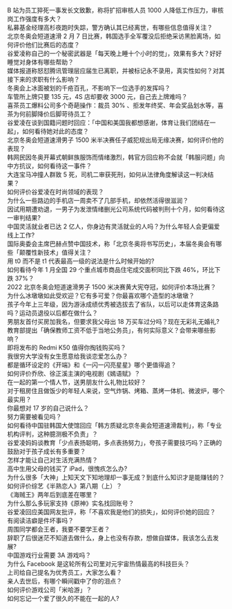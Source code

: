 B 站为员工猝死一事发长文致歉，称将扩招审核人员 1000 人降低工作压力，审核岗工作强度有多大？  
私募基金经理高杉夜跑时失踪，警方确认其已经离世，有哪些信息值得关注？  
北京冬奥会短道速滑 2 月 7 日比赛，韩国选手全军覆没后拒绝采访黑脸离场，如何评价他们比赛后的态度？  
谷爱凌称自己的一个秘密武器是「每天晚上睡十个小时的觉」，效果有多大？好好睡觉对身体有哪些帮助？  
媒体报道称怒怼腾讯管理层应届生已离职，并被标记永不录用，真实性如何？对其接下来的求职有什么影响？  
冬奥会上冰面被划的千疮百孔，不影响下一位选手的发挥吗？  
车管所上牌只要 135 元，4S 店却要收 3000 元，自己去上牌难吗？  
喜茶员工爆料公司多个奇葩操作：裁员 30% 、拒发年终奖、年会奖品划水等，喜茶为何前脚降价后脚苛待员工？  
谷爱凌在谈到国籍问题时回应：「中国和美国我都想感谢，体育让我们团结在一起」，如何看待她对此的态度？  
北京冬奥会短道速滑男子 1500 米半决赛任子威犯规出局无缘决赛，如何评价他的表现？  
韩网民因冬奥开幕式朝鲜族服饰而情绪激烈，韩官方回应称不会就「韩服问题」向中方抗议，如何看待这一事件？  
大连宝马冲撞人群致 5 死，司机二审获死刑，如何从法律角度解读这一判决结果？  
如何评价谷爱凌在时尚领域的表现？  
为什么一些路边的手机店一周卖不了几部手机，却依然活得很滋润？  
因试用期遭劝退，一男子为发泄情绪删光公司系统代码被判刑十个月，如何看待这一审判结果?  
中国灵活就业者已达 2 亿人，你身边有灵活就业的人吗？为什么年轻人会更偏爱线上工作?  
国际奥委会主席巴赫点赞中国技术，称「北京冬奥将书写历史」，本届冬奥会有哪些「颠覆性新技术」值得关注？  
用 t0 而不是 t1 代表最高一级的说法是什么时候开始的?  
如何看待今年 1 月全国 29 个重点城市商品住宅成交面积同比下跌 46%，环比下跌 37%？  
2022 北京冬奥会短道速滑男子 1500 米决赛黄大宪夺冠，如何评价本场比赛？  
为什么冰墩墩如此受欢迎？它有多可爱？你最喜欢哪个造型的冰墩墩？  
孩子今年上三年级，因为游泳成绩优秀被选拔去了省队，以后可以走体育这条路吗？运动员退役以后都在做什么？  
男朋友首付买房加我名，但要求我父母出 18 万买车过分吗？现在无彩礼无婚礼?  
教育部提出「确保教师工资不低于当地公务员」，有何实际意义？会带来哪些影响？  
即将发布的 Redmi K50 值得你掏钱购买吗？  
我很穷大学没有女生愿意给我谈恋爱怎么办？  
都是循环设定的《开端》和《一闪一闪亮星星》哪个更值得追？  
如何评价乔欣、徐正溪主演的电视剧《嫣语赋》？  
在一起的第一个情人节，送男朋友什么礼物比较好？  
对于租房住且做饭少的年轻人来说，空气炸锅、烤箱、蒸烤一体机、微波炉，哪个最实用？  
你最想对 17 岁的自己说什么？  
努力需要被看见吗？  
如何看待中国驻韩国大使馆回应「韩方质疑北京冬奥会短道速滑裁判」，称「专业机构评判，这种臆测极不负责」？  
谷爱凌妈妈谈教育「少点表扬聪明，多点表扬努力」，夸孩子需要技巧吗？正确的鼓励对于孩子成长有多重要？  
怎样才能让自己对生活充满热情？  
高中生用父母的钱买了 iPad，很愧疚怎么办?  
为什么很多「大神」上知天文下知地理却一事无成？到底什么知识才是能赚钱的？  
如何评价综艺《半熟恋人》第八期（上）？  
《海贼王》两年后到底差在哪里？  
为什么那么多玩家支持《原神》实名找回账号？  
谷爱凌回应美国网友批评，称「不喜欢我是他们的损失」，如何评价她的回应？  
有阅读洁癖是件坏事吗？  
周围同学都会王者，我要不要学王者？  
辞职了后很迷茫不知道去做什么，身上也没有存款，想做自媒体，我该怎么去发展?  
中国游戏行业需要 3A 游戏吗？  
为什么 Facebook 是这轮所有公司里对元宇宙热情最高的科技巨头？  
上司给自己提名为优秀员工，大家怎么看？  
亲人去世后，有哪个瞬间戳中了你的泪点？  
如何评价游戏公司「米哈游」？  
如何忘记一个爱了很久的不能在一起的人?  
